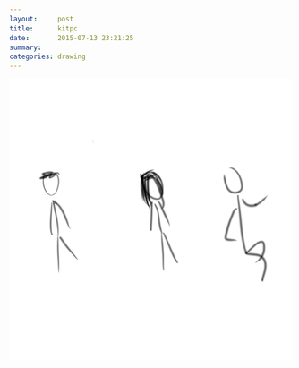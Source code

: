 ```yaml
---
layout:     post
title:      kitpc
date:       2015-07-13 23:21:25
summary:    
categories: drawing
---
```

![kitpc](/images/blog/kitpc.png "Gosh I love this place.")
